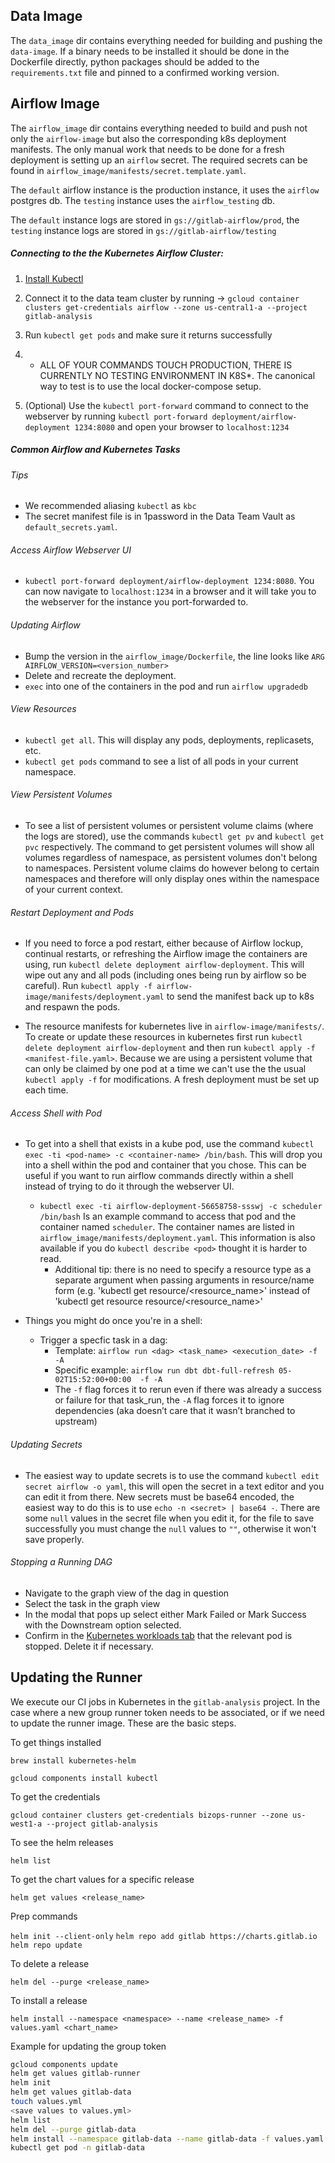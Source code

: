 ## Data Image

The `data_image` dir contains everything needed for building and pushing the `data-image`. If a binary needs to be installed it should be done in the Dockerfile directly, python packages should be added to the `requirements.txt` file and pinned to a confirmed working version.


## Airflow Image

The `airflow_image` dir contains everything needed to build and push not only the `airflow-image` but also the corresponding k8s deployment manifests. The only manual work that needs to be done for a fresh deployment is setting up an `airflow` secret. The required secrets can be found in `airflow_image/manifests/secret.template.yaml`.  

The `default` airflow instance is the production instance, it uses the `airflow` postgres db. The `testing` instance uses the `airflow_testing` db.  

The `default` instance logs are stored in `gs://gitlab-airflow/prod`, the `testing` instance logs are stored in `gs://gitlab-airflow/testing`
##### Connecting to the the Kubernetes Airflow Cluster:

1. [Install Kubectl](https://kubernetes.io/docs/tasks/tools/install-kubectl/#install-with-homebrew-on-macos)

2.  Connect it to the data team cluster by running -> `gcloud container clusters get-credentials airflow --zone us-central1-a --project gitlab-analysis`

3.  Run `kubectl get pods` and make sure it returns successfully 

4. * ALL OF YOUR COMMANDS TOUCH PRODUCTION, THERE IS CURRENTLY NO TESTING ENVIRONMENT IN K8S*. The canonical way to test is to use the local docker-compose setup.

4. (Optional) Use the `kubectl port-forward` command to connect to the webserver by running `kubectl port-forward deployment/airflow-deployment 1234:8080` and open your browser to `localhost:1234` 

##### Common Airflow and Kubernetes Tasks

###### Tips
*  We recommended aliasing `kubectl` as `kbc`
*  The secret manifest file is in 1password in the Data Team Vault as `default_secrets.yaml`.

###### Access Airflow Webserver UI
* `kubectl port-forward deployment/airflow-deployment 1234:8080`. You can now navigate to `localhost:1234` in a browser and it will take you to the webserver for the instance you port-forwarded to.

###### Updating Airflow

* Bump the version in the `airflow_image/Dockerfile`, the line looks like `ARG AIRFLOW_VERSION=<version_number>`
* Delete and recreate the deployment.
* `exec` into one of the containers in the pod and run `airflow upgradedb`

###### View Resources
* `kubectl get all`. This will display any pods, deployments, replicasets, etc.
* `kubectl get pods` command to see a list of all pods in your current namespace.

###### View Persistent Volumes
*  To see a list of persistent volumes or persistent volume claims (where the logs are stored), use the commands `kubectl get pv` and `kubectl get pvc` respectively. The command to get persistent volumes will show all volumes regardless of namespace, as persistent volumes don't belong to namespaces. Persistent volume claims do however belong to certain namespaces and therefore will only display ones within the namespace of your current context.

###### Restart Deployment and Pods
* If you need to force a pod restart, either because of Airflow lockup, continual restarts, or refreshing the Airflow image the containers are using, run `kubectl delete deployment airflow-deployment`. This will wipe out any and all pods (including ones being run by airflow so be careful). Run `kubectl apply -f airflow-image/manifests/deployment.yaml` to send the manifest back up to k8s and respawn the pods.

* The resource manifests for kubernetes live in `airflow-image/manifests/`. To create or update these resources in kubernetes first run `kubectl delete deployment airflow-deployment` and then run `kubectl apply -f <manifest-file.yaml>`. Because we are using a persistent volume that can only be claimed by one pod at a time we can't use the the usual `kubectl apply -f` for modifications. A fresh deployment must be set up each time.

###### Access Shell with Pod

-  To get into a shell that exists in a kube pod, use the command `kubectl exec -ti <pod-name> -c <container-name> /bin/bash`. This will drop you into a shell within the pod and container that you chose. This can be useful if you want to run airflow commands directly within a shell instead of trying to do it through the webserver UI.
  
    - `kubectl exec -ti airflow-deployment-56658758-ssswj -c scheduler /bin/bash` Is an example command to access that pod and the container named `scheduler`. The container names are listed in `airflow_image/manifests/deployment.yaml`. This information is also available if you do `kubectl describe <pod>` thought it is harder to read.
      - Additional tip: there is no need to specify a resource type as a separate argument when passing arguments in resource/name form (e.g. 'kubectl get resource/<resource_name>' instead of 'kubectl get resource resource/<resource_name>'

- Things you might do once you're in a shell:

  - Trigger a specfic task in a dag: 
    - Template: `airflow run <dag> <task_name> <execution_date> -f -A` 
    - Specific example: `airflow run dbt dbt-full-refresh 05-02T15:52:00+00:00  -f -A`
    - The `-f` flag forces it to rerun even if there was already a success or failure for that task_run, the `-A` flag forces it to ignore dependencies (aka doesn’t care that it wasn’t branched to upstream)

###### Updating Secrets
-  The easiest way to update secrets is to use the command `kubectl edit secret airflow -o yaml`, this will open the secret in a text editor and you can edit it from there. New secrets must be base64 encoded, the easiest way to do this is to use `echo -n <secret> | base64 -`. There are some `null` values in the secret file when you edit it, for the file to save successfully you must change the `null` values to `""`, otherwise it won't save properly.

###### Stopping a Running DAG
* Navigate to the graph view of the dag in question
* Select the task in the graph view
* In the modal that pops up select either Mark Failed or Mark Success with the Downstream option selected.
* Confirm in the [Kubernetes workloads tab](https://console.cloud.google.com/kubernetes/workload?project=gitlab-analysis&workload_list_tablesize=50) that the relevant pod is stopped. Delete it if necessary.


## Updating the Runner

We execute our CI jobs in Kubernetes in the `gitlab-analysis` project. In the case where a new group runner token needs to be associated, or if we need to update the runner image. These are the basic steps.

To get things installed

`brew install kubernetes-helm`

 `gcloud components install kubectl`

To get the credentials 

`gcloud container clusters get-credentials bizops-runner --zone us-west1-a --project gitlab-analysis`

To see the helm releases

`helm list`

To get the chart values for a specific release

`helm get values <release_name>`

Prep commands

`helm init --client-only`
`helm repo add gitlab https://charts.gitlab.io`
`helm repo update`

To delete a release

`helm del --purge <release_name>`

To install a release

`helm install --namespace <namespace> --name <release_name> -f values.yaml <chart_name>`

Example for updating the group token 

```bash
gcloud components update
helm get values gitlab-runner
helm init
helm get values gitlab-data
touch values.yml
<save values to values.yml>
helm list
helm del --purge gitlab-data
helm install --namespace gitlab-data --name gitlab-data -f values.yaml gitlab/gitlab-runner
kubectl get pod -n gitlab-data
```